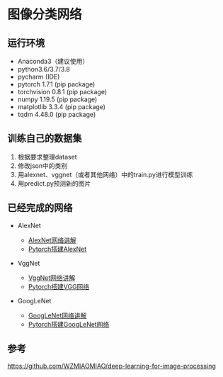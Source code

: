  # 图像分类网络  
 
 ## 运行环境
* Anaconda3（建议使用）
* python3.6/3.7/3.8
* pycharm (IDE)
* pytorch 1.7.1 (pip package)
* torchvision 0.8.1 (pip package)
* numpy 1.19.5 (pip package)
* matplotlib 3.3.4 (pip package)
* tqdm 4.48.0 (pip package)

 ## 训练自己的数据集
 
 1. 根据要求整理dataset
 2. 修改json中的类别
 3. 用alexnet、vggnet（或者其他网络）中的train.py进行模型训练
 4. 用predict.py预测新的图片



 ## 已经完成的网络
 
 * AlexNet
    * [AlexNet网络讲解](https://blog.csdn.net/AugustMe/article/details/108488873)
    * [Pytorch搭建AlexNet](https://blog.csdn.net/AugustMe/article/details/108488873)
  
  * VggNet
    * [VggNet网络讲解](https://blog.csdn.net/AugustMe/article/details/108519132)
    * [Pytorch搭建VGG网络](https://blog.csdn.net/AugustMe/article/details/108519132)  

  * GoogLeNet
    * [GoogLeNet网络讲解](https://blog.csdn.net/AugustMe/article/details/108518288)
    * [Pytorch搭建GoogLeNet网络](https://blog.csdn.net/AugustMe/article/details/1085182882)  

 ## 参考

https://github.com/WZMIAOMIAO/deep-learning-for-image-processing   


